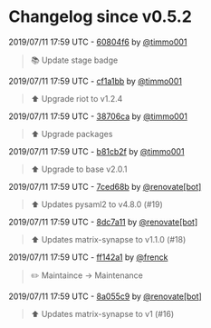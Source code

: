# Changelog since v0.5.2

2019/07/11 17:59 UTC - [60804f6](https://github.com/hassio-addons/addon-matrix/commit/60804f67b098d66d48155622bbb949eb21e8cb2d) by [@timmo001](https://github.com/timmo001)
> :books: Update stage badge 

2019/07/11 17:59 UTC - [cf1a1bb](https://github.com/hassio-addons/addon-matrix/commit/cf1a1bbfb613ae52e5760262d9c901c0ba5c098e) by [@timmo001](https://github.com/timmo001)
> :arrow_up: Upgrade riot to v1.2.4 

2019/07/11 17:59 UTC - [38706ca](https://github.com/hassio-addons/addon-matrix/commit/38706cae19b5dbdbc9b33c565391c6ddb9a8a9cf) by [@timmo001](https://github.com/timmo001)
> :arrow_up: Upgrade packages 

2019/07/11 17:59 UTC - [b81cb2f](https://github.com/hassio-addons/addon-matrix/commit/b81cb2f85d5fb64ffc24c2122daabcf526c50e62) by [@timmo001](https://github.com/timmo001)
> :arrow_up: Upgrade to base v2.0.1 

2019/07/11 17:59 UTC - [7ced68b](https://github.com/hassio-addons/addon-matrix/commit/7ced68b31be64e161648273350ece3c40388eb6f) by [@renovate[bot]](https://github.com/apps/renovate)
> :arrow_up: Updates pysaml2 to v4.8.0 (#19) 

2019/07/11 17:59 UTC - [8dc7a11](https://github.com/hassio-addons/addon-matrix/commit/8dc7a11bd52c2bbcf62ad480fc056b6de9e5e461) by [@renovate[bot]](https://github.com/apps/renovate)
> :arrow_up: Updates matrix-synapse to v1.1.0 (#18) 

2019/07/11 17:59 UTC - [ff142a1](https://github.com/hassio-addons/addon-matrix/commit/ff142a1aa8321d7294dc80447e111a271ee75442) by [@frenck](https://github.com/frenck)
> :pencil2: Maintaince -> Maintenance 

2019/07/11 17:59 UTC - [8a055c9](https://github.com/hassio-addons/addon-matrix/commit/8a055c9c34bdbee455919d75535c01fd266f08b4) by [@renovate[bot]](https://github.com/apps/renovate)
> :arrow_up: Updates matrix-synapse to v1 (#16) 

